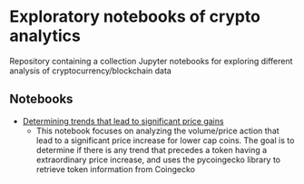 # Exploratory notebooks of crypto analytics
Repository containing a collection Jupyter notebooks for exploring different analysis of cryptocurrency/blockchain data

## Notebooks
- [Determining trends that lead to significant price gains](https://github.com/tarikceric/exploratory-notebooks-crypto/tree/main/outperformance_trend)
  - This notebook focuses on analyzing the volume/price action that lead to a significant price increase for lower cap coins. The goal is to determine if there is any trend that precedes a token having a extraordinary price increase, and uses the pycoingecko library to retrieve token information from Coingecko
